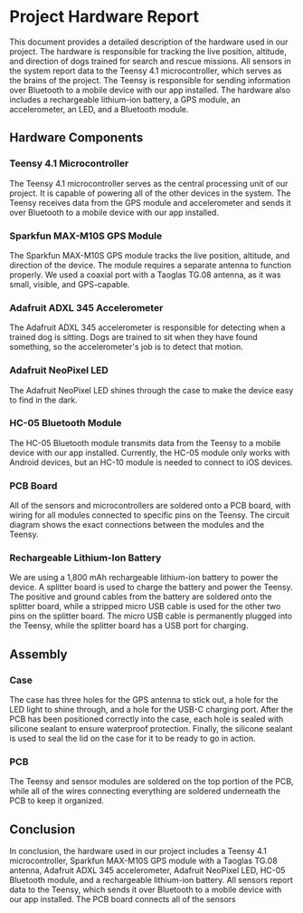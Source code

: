 # Project Hardware Report

This document provides a detailed description of the hardware used in our project. The hardware is responsible for tracking the live position, altitude, and direction of dogs trained for search and rescue missions. All sensors in the system report data to the Teensy 4.1 microcontroller, which serves as the brains of the project. The Teensy is responsible for sending information over Bluetooth to a mobile device with our app installed. The hardware also includes a rechargeable lithium-ion battery, a GPS module, an accelerometer, an LED, and a Bluetooth module.

## Hardware Components

### Teensy 4.1 Microcontroller

The Teensy 4.1 microcontroller serves as the central processing unit of our project. It is capable of powering all of the other devices in the system. The Teensy receives data from the GPS module and accelerometer and sends it over Bluetooth to a mobile device with our app installed.

### Sparkfun MAX-M10S GPS Module

The Sparkfun MAX-M10S GPS module tracks the live position, altitude, and direction of the device. The module requires a separate antenna to function properly. We used a coaxial port with a Taoglas TG.08 antenna, as it was small, visible, and GPS-capable.

### Adafruit ADXL 345 Accelerometer

The Adafruit ADXL 345 accelerometer is responsible for detecting when a trained dog is sitting. Dogs are trained to sit when they have found something, so the accelerometer's job is to detect that motion.

### Adafruit NeoPixel LED

The Adafruit NeoPixel LED shines through the case to make the device easy to find in the dark.

### HC-05 Bluetooth Module

The HC-05 Bluetooth module transmits data from the Teensy to a mobile device with our app installed. Currently, the HC-05 module only works with Android devices, but an HC-10 module is needed to connect to iOS devices.

### PCB Board

All of the sensors and microcontrollers are soldered onto a PCB board, with wiring for all modules connected to specific pins on the Teensy. The circuit diagram shows the exact connections between the modules and the Teensy.

### Rechargeable Lithium-Ion Battery

We are using a 1,800 mAh rechargeable lithium-ion battery to power the device. A splitter board is used to charge the battery and power the Teensy. The positive and ground cables from the battery are soldered onto the splitter board, while a stripped micro USB cable is used for the other two pins on the splitter board. The micro USB cable is permanently plugged into the Teensy, while the splitter board has a USB port for charging.

## Assembly

### Case

The case has three holes for the GPS antenna to stick out, a hole for the LED light to shine through, and a hole for the USB-C charging port. After the PCB has been positioned correctly into the case, each hole is sealed with silicone sealant to ensure waterproof protection. Finally, the silicone sealant is used to seal the lid on the case for it to be ready to go in action.

### PCB

The Teensy and sensor modules are soldered on the top portion of the PCB, while all of the wires connecting everything are soldered underneath the PCB to keep it organized.

## Conclusion

In conclusion, the hardware used in our project includes a Teensy 4.1 microcontroller, Sparkfun MAX-M10S GPS module with a Taoglas TG.08 antenna, Adafruit ADXL 345 accelerometer, Adafruit NeoPixel LED, HC-05 Bluetooth module, and a rechargeable lithium-ion battery. All sensors report data to the Teensy, which sends it over Bluetooth to a mobile device with our app installed. The PCB board connects all of the sensors
